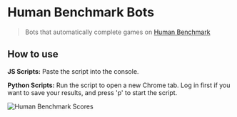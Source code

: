 # Human Benchmark Bots

> Bots that automatically complete games on [Human Benchmark](https://humanbenchmark.com/)

## How to use

**JS Scripts:** Paste the script into the console.

**Python Scripts:** Run the script to open a new Chrome tab. Log in first if you want to save your results, and press 'p' to start the script.

![Human Benchmark Scores](https://github.com/xMurdererr/human-benchmark/assets/62215220/80ccb8bc-defe-454d-bba4-4766b80e6614)
